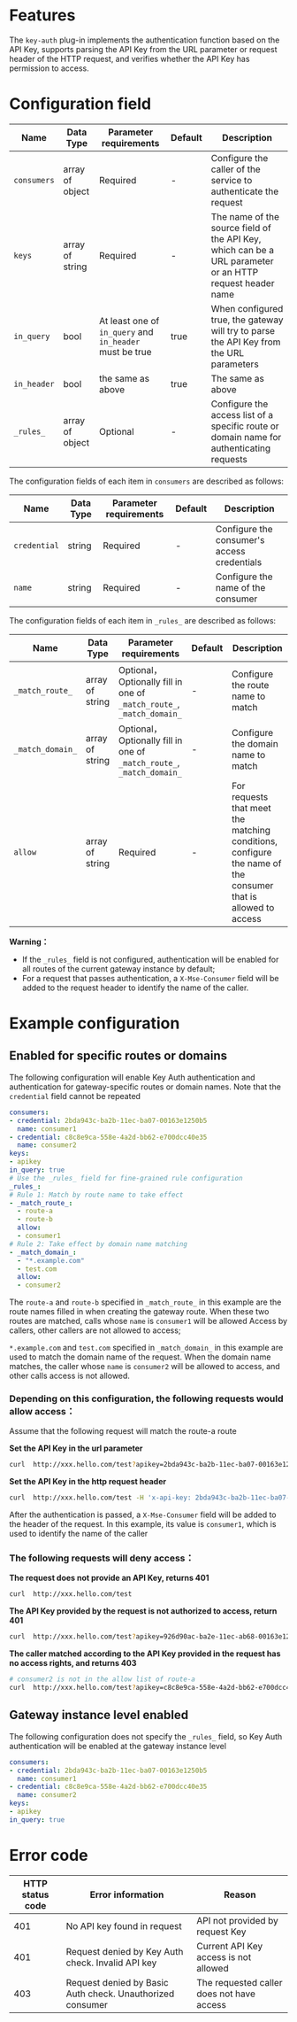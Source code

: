 # Features
The `key-auth` plug-in implements the authentication function based on the API Key, supports parsing the API Key from the URL parameter or request header of the HTTP request, and verifies whether the API Key has permission to access.

# Configuration field

|   Name      | Data Type       |               Parameter requirements                    | Default|     Description                                                                                          |
| ----------- | --------------- | --------------------------------------------------------| ------ | ---------------------------------------------------------------------------------------------------------|
| `consumers` | array of object | Required                                                | -      | Configure the caller of the service to authenticate the request                                          |
| `keys`      | array of string | Required                                                | -      | The name of the source field of the API Key, which can be a URL parameter or an HTTP request header name |
| `in_query`  | bool            | At least one of `in_query` and `in_header` must be true | true   | When configured true, the gateway will try to parse the API Key from the URL parameters                  |
| `in_header` | bool            | the same as above                                       | true   | The same as above                                                                                        |
| `_rules_`   | array of object | Optional                                                | -      | Configure the access list of a specific route or domain name for authenticating requests                 |


The configuration fields of each item in `consumers` are described as follows:

| Name         | Data Type | Parameter requirements | Default | Description                                 |
| ------------ | --------- | -----------------------| ------  | ------------------------------------------- |
| `credential` | string    | Required               | -       | Configure the consumer's access credentials |
| `name`       | string    | Required               | -       | Configure the name of the consumer          |

The configuration fields of each item in `_rules_` are described as follows:

| Name             | Data Type       | Parameter requirements                                                | Default| Description                                               |
| ---------------- | --------------- | --------------------------------------------------------------------- | ------ | -------------------------------------------------- |
| `_match_route_`  | array of string | Optional，Optionally fill in one of `_match_route_`, `_match_domain_` | -      | Configure the route name to match                               |
| `_match_domain_` | array of string | Optional，Optionally fill in one of `_match_route_`, `_match_domain_` | -      | Configure the domain name to match                                   |
| `allow`          | array of string | Required                                                              | -      | For requests that meet the matching conditions, configure the name of the consumer that is allowed to access |

**Warning：**
- If the `_rules_` field is not configured, authentication will be enabled for all routes of the current gateway instance by default;
- For a request that passes authentication, a `X-Mse-Consumer` field will be added to the request header to identify the name of the caller.

# Example configuration

## Enabled for specific routes or domains

The following configuration will enable Key Auth authentication and authentication for gateway-specific routes or domain names. Note that the `credential` field cannot be repeated

```yaml
consumers:
- credential: 2bda943c-ba2b-11ec-ba07-00163e1250b5
  name: consumer1
- credential: c8c8e9ca-558e-4a2d-bb62-e700dcc40e35
  name: consumer2
keys:
- apikey
in_query: true
# Use the _rules_ field for fine-grained rule configuration
_rules_:
# Rule 1: Match by route name to take effect
- _match_route_:
  - route-a
  - route-b
  allow:
  - consumer1
# Rule 2: Take effect by domain name matching
- _match_domain_:
  - "*.example.com"
  - test.com
  allow:
  - consumer2
```

The `route-a` and `route-b` specified in `_match_route_` in this example are the route names filled in when creating the gateway route. When these two routes are matched, calls whose `name` is `consumer1` will be allowed Access by callers, other callers are not allowed to access;

`*.example.com` and `test.com` specified in `_match_domain_` in this example are used to match the domain name of the request. When the domain name matches, the caller whose `name` is `consumer2` will be allowed to access, and other calls access is not allowed.

### Depending on this configuration, the following requests would allow access：

Assume that the following request will match the route-a route

**Set the API Key in the url parameter**
```bash
curl  http://xxx.hello.com/test?apikey=2bda943c-ba2b-11ec-ba07-00163e1250b5
```
**Set the API Key in the http request header**
```bash
curl  http://xxx.hello.com/test -H 'x-api-key: 2bda943c-ba2b-11ec-ba07-00163e1250b5'
```

After the authentication is passed, a `X-Mse-Consumer` field will be added to the header of the request. In this example, its value is `consumer1`, which is used to identify the name of the caller

### The following requests will deny access：

**The request does not provide an API Key, returns 401**
```bash
curl  http://xxx.hello.com/test
```
**The API Key provided by the request is not authorized to access, return 401**
```bash
curl  http://xxx.hello.com/test?apikey=926d90ac-ba2e-11ec-ab68-00163e1250b5
```

**The caller matched according to the API Key provided in the request has no access rights, and returns 403**
```bash
# consumer2 is not in the allow list of route-a
curl  http://xxx.hello.com/test?apikey=c8c8e9ca-558e-4a2d-bb62-e700dcc40e35
```

## Gateway instance level enabled

The following configuration does not specify the `_rules_` field, so Key Auth authentication will be enabled at the gateway instance level

```yaml
consumers:
- credential: 2bda943c-ba2b-11ec-ba07-00163e1250b5
  name: consumer1
- credential: c8c8e9ca-558e-4a2d-bb62-e700dcc40e35
  name: consumer2
keys:
- apikey
in_query: true
```

# Error code

| HTTP status code | Error information                                         | Reason                                       |
| ---------------- | --------------------------------------------------------- | -------------------------------------------- |
| 401              | No API key found in request                               | API not provided by request Key              |
| 401              | Request denied by Key Auth check. Invalid API key         | Current API Key access is not allowed        |
| 403              | Request denied by Basic Auth check. Unauthorized consumer | The requested caller does not have access    |

